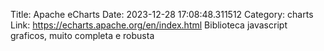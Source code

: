 Title: Apache eCharts
Date: 2023-12-28 17:08:48.311512
Category: charts
Link: https://echarts.apache.org/en/index.html
Biblioteca javascript graficos, muito completa e robusta
